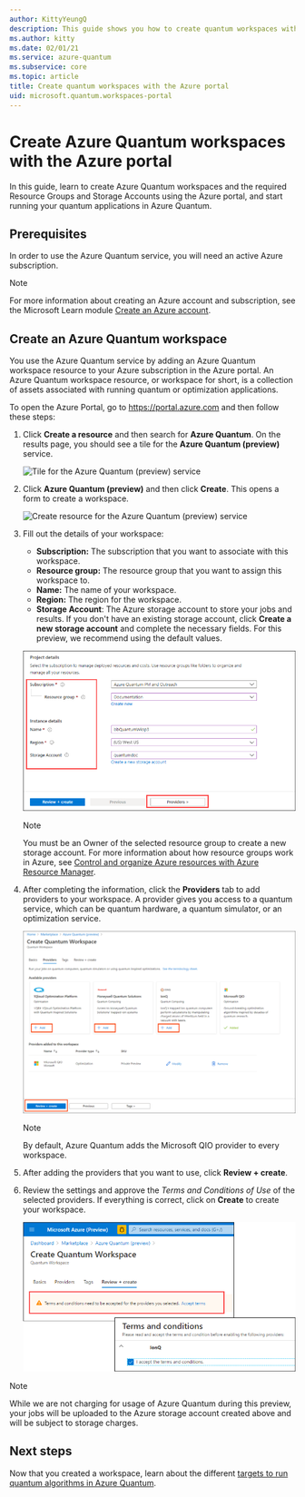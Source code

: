 ```yaml
---
author: KittyYeungQ
description: This guide shows you how to create quantum workspaces with the Azure portal to start running your quantum applications in Azure Quantum.
ms.author: kitty
ms.date: 02/01/21
ms.service: azure-quantum
ms.subservice: core
ms.topic: article
title: Create quantum workspaces with the Azure portal
uid: microsoft.quantum.workspaces-portal
---
```


# Create Azure Quantum workspaces with the Azure portal

In this guide, learn to create Azure Quantum workspaces and the required Resource Groups and Storage Accounts using
the Azure portal, and start running your quantum applications in Azure Quantum.

## Prerequisites

In order to use the Azure Quantum service, you will need an active Azure subscription.

> [!NOTE]
> For more information about creating an Azure account and subscription, see the Microsoft Learn module [Create an Azure account](https://docs.microsoft.com/learn/modules/create-an-azure-account/).

## Create an Azure Quantum workspace

You use the Azure Quantum service by adding an Azure Quantum workspace resource to your Azure subscription in the Azure portal. An Azure Quantum workspace resource, or workspace for short, is a collection of assets associated with running quantum or optimization applications.

To open the Azure Portal, go to https://portal.azure.com and then follow these steps:

1. Click **Create a resource** and then search for **Azure Quantum**. On the results page, you should see a tile for the **Azure Quantum (preview)** service.

   ![Tile for the Azure Quantum (preview)
   service](./media/azure-quantum-preview-search.png)

1. Click **Azure Quantum (preview)** and then click  **Create**. This opens a form to create a workspace.

   ![Create resource for the Azure Quantum (preview)
   service](./media/azure-quantum-preview-create.png)

1. Fill out the details of your workspace:
   - **Subscription:** The subscription that you want to associate with this
     workspace. 
   - **Resource group:** The resource group that you want to assign this workspace to.
   - **Name:** The name of your workspace.
   - **Region:** The region for the workspace.
   - **Storage Account**: The Azure storage account to store your jobs and results. If you don't have an existing storage account, click **Create a new storage account** and complete the necessary fields. For this preview, we recommend using the default values.

   ![Properties for the Azure Quantum workspace](./media/azure-quantum-preview-properties.png)


   > [!NOTE]
   > You must be an Owner of the selected resource group to create a new storage account. For more information about how resource groups work in Azure, see [Control and organize Azure resources with Azure Resource Manager](https://docs.microsoft.com/learn/modules/control-and-organize-with-azure-resource-manager/).

1. After completing the information, click the **Providers** tab to add providers to your workspace. A provider gives you access to a quantum service, which can be quantum hardware, a quantum simulator, or an optimization service.

   ![Providers for Azure Quantum](./media/azure-quantum-preview-providers.png)

   > [!NOTE]
   > By default, Azure Quantum adds the Microsoft QIO provider to every workspace.

1. After adding the providers that you want to use, click **Review + create**.

1. Review the settings and approve the *Terms and Conditions of Use* of
   the selected providers. If everything is correct, click on **Create** to create your workspace.

   ![Review and create the workspace](./media/azure-quantum-preview-terms.png)

> [!NOTE] 
> While we are not charging for usage of Azure Quantum during this
> preview, your jobs will be uploaded to the Azure storage account created above and will be subject to storage charges.

## Next steps

Now that you created a workspace, learn about the different [targets to run
quantum algorithms in Azure
Quantum](xref:microsoft.quantum.concepts.targets).